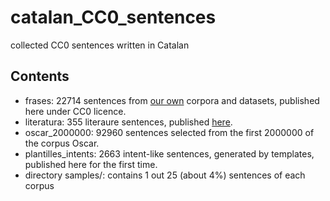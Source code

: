# catalan_CC0_sentences
collected CC0 sentences written in Catalan

## Contents
* frases: 22714 sentences from <a href="https://huggingface.co/bsc">our own</a> corpora and datasets, published here under CC0 licence.
* literatura: 355 literaure sentences, published <a href="https://cultura.gencat.cat/ca/ilc/que-fem/publicacions/postals-literaries/">here</a>.
* oscar_2000000: 92960 sentences selected from the first 2000000 of the corpus Oscar.
* plantilles_intents: 2663 intent-like sentences, generated by templates, published here for the first time.
* directory samples/: contains 1 out 25 (about 4%) sentences of each corpus
